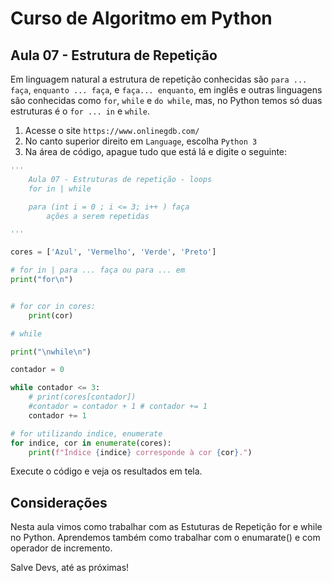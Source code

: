 # Curso de Algoritmo em Python

## Aula 07 - Estrutura de Repetição

Em linguagem natural a estrutura de repetição conhecidas são `para ... faça`, `enquanto ... faça`, e `faça... enquanto`, em inglês e outras linguagens são conhecidas como `for`, `while` e `do while`, mas, no Python temos só duas estruturas é o `for ... in` e `while`.

1. Acesse o site `https://www.onlinegdb.com/`
2. No canto superior direito em `Language`, escolha `Python 3`
3. Na área de código, apague tudo que está lá e digite o seguinte:

~~~python
'''
    Aula 07 - Estruturas de repetição - loops   
    for in | while

    para (int i = 0 ; i <= 3; i++ ) faça
        ações a serem repetidas

'''

cores = ['Azul', 'Vermelho', 'Verde', 'Preto']

# for in | para ... faça ou para ... em
print("for\n")


# for cor in cores:
    print(cor)

# while

print("\nwhile\n")

contador = 0

while contador <= 3:
    # print(cores[contador])
    #contador = contador + 1 # contador += 1
    contador += 1

# for utilizando indice, enumerate
for indice, cor in enumerate(cores):
    print(f"Índice {indice} corresponde à cor {cor}.")

~~~

Execute o código e veja os resultados em tela.

## Considerações

Nesta aula vimos como trabalhar com as Estuturas de Repetição for e while no Python. Aprendemos também como trabalhar com o enumarate() e com operador de incremento.

Salve Devs, até as próximas!
